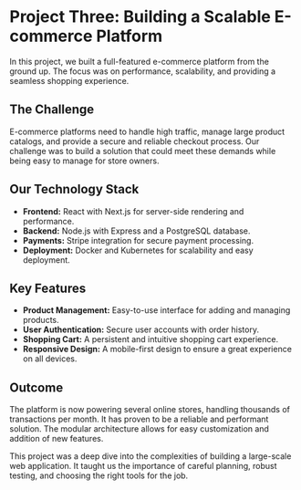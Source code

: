 # Project Three: Building a Scalable E-commerce Platform

In this project, we built a full-featured e-commerce platform from the ground up. The focus was on performance, scalability, and providing a seamless shopping experience.

## The Challenge

E-commerce platforms need to handle high traffic, manage large product catalogs, and provide a secure and reliable checkout process. Our challenge was to build a solution that could meet these demands while being easy to manage for store owners.

## Our Technology Stack

- **Frontend:** React with Next.js for server-side rendering and performance.
- **Backend:** Node.js with Express and a PostgreSQL database.
- **Payments:** Stripe integration for secure payment processing.
- **Deployment:** Docker and Kubernetes for scalability and easy deployment.

## Key Features

- **Product Management:** Easy-to-use interface for adding and managing products.
- **User Authentication:** Secure user accounts with order history.
- **Shopping Cart:** A persistent and intuitive shopping cart experience.
- **Responsive Design:** A mobile-first design to ensure a great experience on all devices.

## Outcome

The platform is now powering several online stores, handling thousands of transactions per month. It has proven to be a reliable and performant solution. The modular architecture allows for easy customization and addition of new features.

This project was a deep dive into the complexities of building a large-scale web application. It taught us the importance of careful planning, robust testing, and choosing the right tools for the job.
